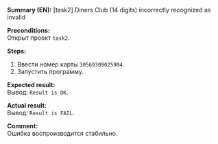 **Summary (EN):** [task2] Diners Club (14 digits) incorrectly recognized as invalid  

**Preconditions:**  
Открыт проект `task2`.  

**Steps:**  
1. Ввести номер карты `30569309025904`.  
2. Запустить программу.  

**Expected result:**  
Вывод: `Result is OK`.  

**Actual result:**  
Вывод: `Result is FAIL`.  

**Comment:**  
Ошибка воспроизводится стабильно.  
